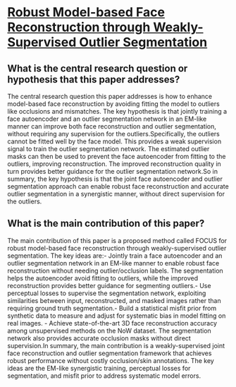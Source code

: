 # [Robust Model-based Face Reconstruction through Weakly-Supervised Outlier   Segmentation](https://arxiv.org/abs/2106.09614)

## What is the central research question or hypothesis that this paper addresses?

The central research question this paper addresses is how to enhance model-based face reconstruction by avoiding fitting the model to outliers like occlusions and mismatches. The key hypothesis is that jointly training a face autoencoder and an outlier segmentation network in an EM-like manner can improve both face reconstruction and outlier segmentation, without requiring any supervision for the outliers.Specifically, the outliers cannot be fitted well by the face model. This provides a weak supervision signal to train the outlier segmentation network. The estimated outlier masks can then be used to prevent the face autoencoder from fitting to the outliers, improving reconstruction. The improved reconstruction quality in turn provides better guidance for the outlier segmentation network.So in summary, the key hypothesis is that the joint face autoencoder and outlier segmentation approach can enable robust face reconstruction and accurate outlier segmentation in a synergistic manner, without direct supervision for the outliers.


## What is the main contribution of this paper?

The main contribution of this paper is a proposed method called FOCUS for robust model-based face reconstruction through weakly-supervised outlier segmentation. The key ideas are:- Jointly train a face autoencoder and an outlier segmentation network in an EM-like manner to enable robust face reconstruction without needing outlier/occlusion labels. The segmentation helps the autoencoder avoid fitting to outliers, while the improved reconstruction provides better guidance for segmenting outliers.- Use perceptual losses to supervise the segmentation network, exploiting similarities between input, reconstructed, and masked images rather than requiring ground truth segmentation.- Build a statistical misfit prior from synthetic data to measure and adjust for systematic bias in model fitting on real images. - Achieve state-of-the-art 3D face reconstruction accuracy among unsupervised methods on the NoW dataset. The segmentation network also provides accurate occlusion masks without direct supervision.In summary, the main contribution is a weakly-supervised joint face reconstruction and outlier segmentation framework that achieves robust performance without costly occlusion/skin annotations. The key ideas are the EM-like synergistic training, perceptual losses for segmentation, and misfit prior to address systematic model errors.

